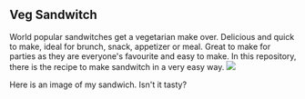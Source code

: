 ## Veg Sandwitch
World popular sandwitches get a vegetarian make over. Delicious and quick to make, ideal for brunch, snack, 
appetizer or meal. Great to make for parties as they are everyone's favourite and easy to make. In this 
repository, there is the recipe to make sandwitch in a very easy way.
![](https://www.indianhealthyrecipes.com/wp-content/uploads/2019/02/veg-sandwich-recipe.jpg)

Here is an image of my sandwich. Isn't it tasty?
